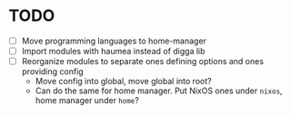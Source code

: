 # TODO

- [ ] Move programming languages to home-manager
- [ ] Import modules with haumea instead of digga lib
- [ ] Reorganize modules to separate ones defining options and ones providing config
  - Move config into global, move global into root?
  - Can do the same for home manager. Put NixOS ones under `nixos`, home manager under `home`?
